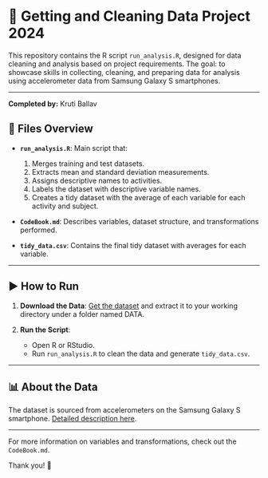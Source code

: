 # 🚀 Getting and Cleaning Data Project 2024

This repository contains the R script `run_analysis.R`, designed for data cleaning and analysis based on project requirements. The goal: to showcase skills in collecting, cleaning, and preparing data for analysis using accelerometer data from Samsung Galaxy S smartphones.

---

**Completed by:** Kruti Ballav

## 📁 Files Overview

- **`run_analysis.R`**: Main script that:
  1. Merges training and test datasets.
  2. Extracts mean and standard deviation measurements.
  3. Assigns descriptive names to activities.
  4. Labels the dataset with descriptive variable names.
  5. Creates a tidy dataset with the average of each variable for each activity and subject.

- **`CodeBook.md`**: Describes variables, dataset structure, and transformations performed.

- **`tidy_data.csv`**: Contains the final tidy dataset with averages for each variable.

---

## ▶️ How to Run

1. **Download the Data**: [Get the dataset](https://archive.ics.uci.edu/ml/datasets/Human+Activity+Recognition+Using+Smartphones) and extract it to your working directory under a folder named DATA.

2. **Run the Script**: 
   - Open R or RStudio.
   - Run `run_analysis.R` to clean the data and generate `tidy_data.csv`.

---

## 📊 About the Data

The dataset is sourced from accelerometers on the Samsung Galaxy S smartphone. [Detailed description here](https://archive.ics.uci.edu/ml/datasets/Human+Activity+Recognition+Using+Smartphones).

---

For more information on variables and transformations, check out the `CodeBook.md`.

Thank you! 🙌
